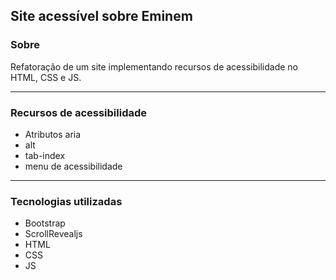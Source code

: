 ## Site acessível sobre Eminem
### Sobre
Refatoração de um site implementando recursos de acessibilidade no HTML, CSS e JS.

---

### Recursos de acessibilidade
- Atributos aria
- alt
- tab-index
- menu de acessibilidade

---

### Tecnologias utilizadas
- Bootstrap
- ScrollRevealjs
- HTML
- CSS
- JS

